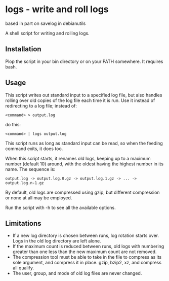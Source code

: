 # logs - write and roll logs

based in part on savelog in debianutils

A shell script for writing and rolling logs.

## Installation

Plop the script in your bin directory or on your PATH somewhere. It requires
bash.

## Usage

This script writes out standard input to a specified log file, but also
handles rolling over old copies of the log file each time it is run. Use it
instead of redirecting to a log file; instead of:

```
<command> > output.log
```

do this:

```
<command> | logs output.log
```

This script runs as long as standard input can be read, so when the feeding
command exits, it does too.

When this script starts, it renames old logs, keeping up to a maximum number
(default 10) around, with the oldest having the highest number in its name. The
sequence is:

```
output.log -> output.log.0.gz -> output.log.1.gz -> ... -> output.log.n-1.gz
```

By default, old logs are compressed using gzip, but different compression or
none at all may be employed.

Run the script with -h to see all the available options.

## Limitations

- If a new log directory is chosen between runs, log rotation starts over.
  Logs in the old log directory are left alone.
- If the maximum count is reduced between runs, old logs with numbering
  greater than one less than the new maximum count are not removed.
- The compression tool must be able to take in the file to compress as its
  sole argument, and compress it in place. gzip, bzip2, xz, and compress
  all qualify.
- The user, group, and mode of old log files are never changed.
